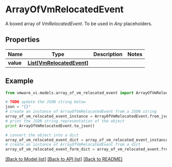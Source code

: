 # ArrayOfVmRelocatedEvent

A boxed array of *VmRelocatedEvent*. To be used in *Any* placeholders. 

## Properties
Name | Type | Description | Notes
------------ | ------------- | ------------- | -------------
**value** | [**List[VmRelocatedEvent]**](VmRelocatedEvent.md) |  | 

## Example

```python
from vmware_vi.models.array_of_vm_relocated_event import ArrayOfVmRelocatedEvent

# TODO update the JSON string below
json = "{}"
# create an instance of ArrayOfVmRelocatedEvent from a JSON string
array_of_vm_relocated_event_instance = ArrayOfVmRelocatedEvent.from_json(json)
# print the JSON string representation of the object
print ArrayOfVmRelocatedEvent.to_json()

# convert the object into a dict
array_of_vm_relocated_event_dict = array_of_vm_relocated_event_instance.to_dict()
# create an instance of ArrayOfVmRelocatedEvent from a dict
array_of_vm_relocated_event_form_dict = array_of_vm_relocated_event.from_dict(array_of_vm_relocated_event_dict)
```
[[Back to Model list]](../README.md#documentation-for-models) [[Back to API list]](../README.md#documentation-for-api-endpoints) [[Back to README]](../README.md)


